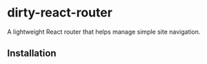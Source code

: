 # dirty-react-router

A lightweight React router that helps manage simple site navigation.

## Installation







